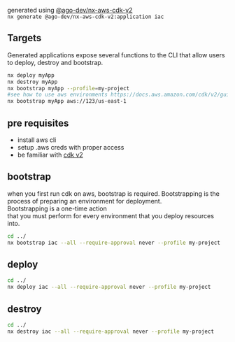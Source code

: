generated using [@ago-dev/nx-aws-cdk-v2](https://www.npmjs.com/package/@ago-dev/nx-aws-cdk-v2)  
`nx generate @ago-dev/nx-aws-cdk-v2:application iac`  

## Targets
Generated applications expose several functions to the CLI that allow users to deploy, destroy and bootstrap.

```bash
nx deploy myApp
nx destroy myApp
nx bootstrap myApp --profile=my-project
#see how to use aws environments https://docs.aws.amazon.com/cdk/v2/guide/bootstrapping.html#bootstrapping-howto-cli
nx bootstrap myApp aws://123/us-east-1
```

## pre requisites

* install aws cli
* setup .aws creds with proper access
* be familiar with [cdk v2](https://docs.aws.amazon.com/cdk/v2/guide/bootstrapping.html)

## bootstrap

when you first run cdk on aws, bootstrap is required.
Bootstrapping is the process of preparing an environment for deployment.  
Bootstrapping is a one-time action  
that you must perform for every environment that you deploy resources into.  

```bash
cd ../
nx bootstrap iac --all --require-approval never --profile my-project
```

## deploy

```bash
cd ../
nx deploy iac --all --require-approval never --profile my-project
```  

## destroy

```bash
cd ../
nx destroy iac --all --require-approval never --profile my-project
```  
